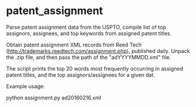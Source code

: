 # patent_assignment
Parse patent assignment data from the USPTO, compile list of top assignors, assignees, and top keywords from assigned patent titles.

Obtain patent assignment XML records from Reed Tech (http://trademarks.reedtech.com/assignment.php), published daily. Unpack the .zip file, and then pass the path of the "adYYYYMMDD.xml" file.

The script prints the top 20 words most frequently occurring in assigned patent titles, and the top assignors/assignees for a given dat.

Example usage: 

python assignment.py ad20160216.xml
